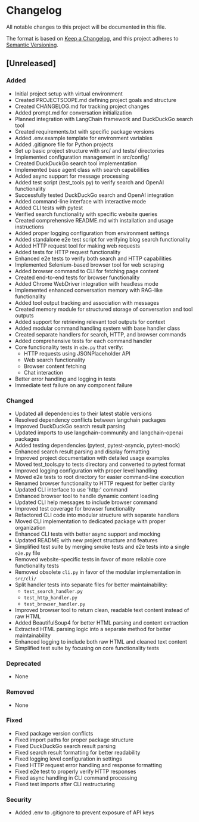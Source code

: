 # Changelog

All notable changes to this project will be documented in this file.

The format is based on [Keep a Changelog](https://keepachangelog.com/en/1.0.0/),
and this project adheres to [Semantic Versioning](https://semver.org/spec/v2.0.0.html).

## [Unreleased]

### Added
- Initial project setup with virtual environment
- Created PROJECTSCOPE.md defining project goals and structure
- Created CHANGELOG.md for tracking project changes
- Added prompt.md for conversation initialization
- Planned integration with LangChain framework and DuckDuckGo search tool
- Created requirements.txt with specific package versions
- Added .env.example template for environment variables
- Added .gitignore file for Python projects
- Set up basic project structure with src/ and tests/ directories
- Implemented configuration management in src/config/
- Created DuckDuckGo search tool implementation
- Implemented base agent class with search capabilities
- Added async support for message processing
- Added test script (test_tools.py) to verify search and OpenAI functionality
- Successfully tested DuckDuckGo search and OpenAI integration
- Added command-line interface with interactive mode
- Added CLI tests with pytest
- Verified search functionality with specific website queries
- Created comprehensive README.md with installation and usage instructions
- Added proper logging configuration from environment settings
- Added standalone e2e test script for verifying blog search functionality
- Added HTTP request tool for making web requests
- Added tests for HTTP request functionality
- Enhanced e2e tests to verify both search and HTTP capabilities
- Implemented Selenium-based browser tool for web scraping
- Added browser command to CLI for fetching page content
- Created end-to-end tests for browser functionality
- Added Chrome WebDriver integration with headless mode
- Implemented enhanced conversation memory with RAG-like functionality
- Added tool output tracking and association with messages
- Created memory module for structured storage of conversation and tool outputs
- Added support for retrieving relevant tool outputs for context
- Added modular command handling system with base handler class
- Created separate handlers for search, HTTP, and browser commands
- Added comprehensive tests for each command handler
- Core functionality tests in `e2e.py` that verify:
  - HTTP requests using JSONPlaceholder API
  - Web search functionality
  - Browser content fetching
  - Chat interaction
- Better error handling and logging in tests
- Immediate test failure on any component failure

### Changed
- Updated all dependencies to their latest stable versions
- Resolved dependency conflicts between langchain packages
- Improved DuckDuckGo search result parsing
- Updated imports to use langchain-community and langchain-openai packages
- Added testing dependencies (pytest, pytest-asyncio, pytest-mock)
- Enhanced search result parsing and display formatting
- Improved project documentation with detailed usage examples
- Moved test_tools.py to tests directory and converted to pytest format
- Improved logging configuration with proper level handling
- Moved e2e tests to root directory for easier command-line execution
- Renamed browser functionality to HTTP request for better clarity
- Updated CLI interface to use 'http:' command
- Enhanced browser tool to handle dynamic content loading
- Updated CLI help messages to include browser command
- Improved test coverage for browser functionality
- Refactored CLI code into modular structure with separate handlers
- Moved CLI implementation to dedicated package with proper organization
- Enhanced CLI tests with better async support and mocking
- Updated README with new project structure and features
- Simplified test suite by merging smoke tests and e2e tests into a single `e2e.py` file
- Removed website-specific tests in favor of more reliable core functionality tests
- Removed obsolete `cli.py` in favor of the modular implementation in `src/cli/`
- Split handler tests into separate files for better maintainability:
  - `test_search_handler.py`
  - `test_http_handler.py`
  - `test_browser_handler.py`
- Improved browser tool to return clean, readable text content instead of raw HTML
- Added BeautifulSoup4 for better HTML parsing and content extraction
- Extracted HTML parsing logic into a separate method for better maintainability
- Enhanced logging to include both raw HTML and cleaned text content
- Simplified test suite by focusing on core functionality tests

### Deprecated
- None

### Removed
- None

### Fixed
- Fixed package version conflicts
- Fixed import paths for proper package structure
- Fixed DuckDuckGo search result parsing
- Fixed search result formatting for better readability
- Fixed logging level configuration in settings
- Fixed HTTP request error handling and response formatting
- Fixed e2e test to properly verify HTTP responses
- Fixed async handling in CLI command processing
- Fixed test imports after CLI restructuring

### Security
- Added .env to .gitignore to prevent exposure of API keys 